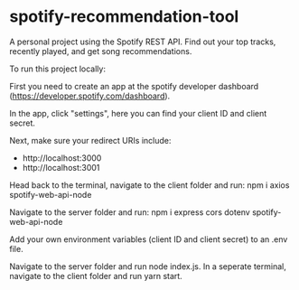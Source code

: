 # spotify-recommendation-tool

A personal project using the Spotify REST API. Find out your top tracks, recently played, and get song recommendations.

To run this project locally:

First you need to create an app at the spotify developer dashboard (https://developer.spotify.com/dashboard).

In the app, click "settings", here you can find your client ID and client secret.

Next, make sure your redirect URIs include:
- http://localhost:3000
- http://localhost:3001


Head back to the terminal, navigate to the client folder and run:
npm i axios spotify-web-api-node 

Navigate to the server folder and run:
npm i express cors dotenv spotify-web-api-node

Add your own environment variables (client ID and client secret) to an .env file.

Navigate to the server folder and run node index.js.
In a seperate terminal, navigate to the client folder and run yarn start.